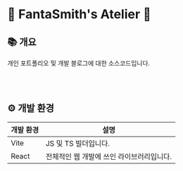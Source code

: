 # 🎨 FantaSmith's Atelier 🎨

## 📚 개요

개인 포트폴리오 및 개발 블로그에 대한 소스코드입니다.

<br/><br/>

## ⚙️ 개발 환경

| 개발 환경 | 설명                      |
|-------|-------------------------|
| Vite  | JS 및 TS 빌더입니다.          |
| React | 전체적인 웹 개발에 쓰인 라이브러리입니다. |